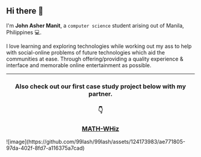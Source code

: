 ## Hi there 👋

I'm **John Asher Manit**, a `computer science` student arising out of  Manila, Philippines 💻.

I love learning and exploring technologies while working out my ass to help with social-online problems of future technologies which aid the communities at ease. Through offering/providing a quality experience & interface and memorable online entertainment as possible.

---

<h3 align="center">Also check out our first case study project below with my partner.</h3>
<h3 align="center">👇</h3>
<h3 align="center">
  <a href="https://github.com/99lash/Math-WHiz"><b>MATH-WHiz</b></a>
</h3>
![image](https://github.com/99lash/99lash/assets/124173983/ae771805-97da-402f-8fd7-a116375a7cad)

<!--
**99lash/99lash** is a ✨ _special_ ✨ repository because its `README.md` (this file) appears on your GitHub profile.

Here are some ideas to get you started:

- 🔭 I’m currently working on ...
- 🌱 I’m currently learning ...
- 👯 I’m looking to collaborate on ...
- 🤔 I’m looking for help with ...
- 💬 Ask me about ...
- 📫 How to reach me: ...
- 😄 Pronouns: ...
- ⚡ Fun fact: ...
-->
